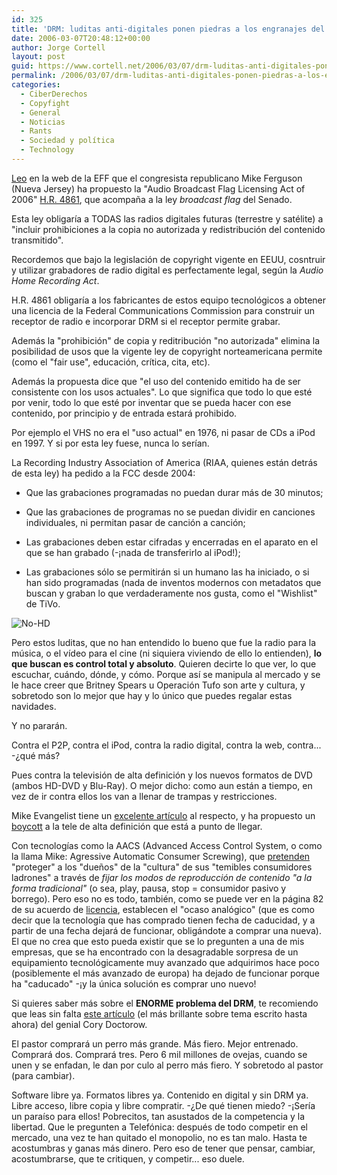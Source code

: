 ```yaml
---
id: 325
title: 'DRM: luditas anti-digitales ponen piedras a los engranajes del futuro'
date: 2006-03-07T20:48:12+00:00
author: Jorge Cortell
layout: post
guid: https://www.cortell.net/2006/03/07/drm-luditas-anti-digitales-ponen-piedras-a-los-engranajes-del-futuro/
permalink: /2006/03/07/drm-luditas-anti-digitales-ponen-piedras-a-los-engranajes-del-futuro/
categories:
  - CiberDerechos
  - Copyfight
  - General
  - Noticias
  - Rants
  - Sociedad y polí­tica
  - Technology
---
```

[Leo](https://www.eff.org/IP/Video/HDTV/?f=digitalradioflag.html) en la web de la EFF que el congresista republicano Mike Ferguson (Nueva Jersey) ha propuesto la "Audio Broadcast Flag Licensing Act of 2006" [H.R. 4861](https://eff.org/IP/Video/HDTV/fergus_bill.pdf), que acompaña a la ley _broadcast flag_ del Senado.

Esta ley obligarí­a a TODAS las radios digitales futuras (terrestre y satélite) a "incluir prohibiciones a la copia no autorizada y redistribución del contenido transmitido".

Recordemos que bajo la legislación de copyright vigente en EEUU, cosntruir y utilizar grabadores de radio digital es perfectamente legal, según la _Audio Home Recording Act_.

H.R. 4861 obligarí­a a los fabricantes de estos equipo tecnológicos a obtener una licencia de la Federal Communications Commission para construir un receptor de radio e incorporar DRM si el receptor permite grabar.

Además la "prohibición" de copia y reditribución "no autorizada" elimina la posibilidad de usos que la vigente ley de copyright norteamericana permite (como el "fair use", educación, crí­tica, cita, etc).

Además la propuesta dice que "el uso del contenido emitido ha de ser consistente con los usos actuales". Lo que significa que todo lo que esté por venir, todo lo que esté por inventar que se pueda hacer con ese contenido, por principio y de entrada estará prohibido.

Por ejemplo el VHS no era el "uso actual" en 1976, ni pasar de CDs a iPod en 1997. Y si por esta ley fuese, nunca lo serí­an.

La Recording Industry Association of America (RIAA, quienes están detrás de esta ley) ha pedido a la FCC desde 2004:

* Que las grabaciones programadas no puedan durar más de 30 minutos;
   
* Que las grabaciones de programas no se puedan dividir en canciones individuales, ni permitan pasar de canción a canción;
   
* Las grabaciones deben estar cifradas y encerradas en el aparato en el que se han grabado (-¡nada de transferirlo al iPod!);
   
* Las grabaciones sólo se permitirán si un humano las ha iniciado, o si han sido programadas (nada de inventos modernos con metadatos que buscan y graban lo que verdaderamente nos gusta, como el "Wishlist" de TiVo.

![No-HD](https://www.writersblocklive.com/images/No-HD-symbol.gif)

Pero estos luditas, que no han entendido lo bueno que fue la radio para la música, o el ví­deo para el cine (ni siquiera viviendo de ello lo entienden), **lo que buscan es control total y absoluto**. Quieren decirte lo que ver, lo que escuchar, cuándo, dónde, y cómo. Porque así­ se manipula al mercado y se le hace creer que Britney Spears u Operación Tufo son arte y cultura, y sobretodo son lo mejor que hay y lo único que puedes regalar estas navidades.

Y no pararán.

Contra el P2P, contra el iPod, contra la radio digital, contra la web, contra... -¿qué más?

Pues contra la televisión de alta definición y los nuevos formatos de DVD (ambos HD-DVD y Blu-Ray). O mejor dicho: como aun están a tiempo, en vez de ir contra ellos los van a llenar de trampas y restricciones.

Mike Evangelist tiene un [excelente artí­culo](https://writersblocklive.com/part-156) al respecto, y ha propuesto un [boycott](https://writersblocklive.com/boycott/) a la tele de alta definición que está a punto de llegar.

Con tecnologí­as como la AACS (Advanced Access Control System, o como la llama Mike: Agressive Automatic Consumer Screwing), que [pretenden](https://www.aacsla.com/press/) "proteger" a los "dueños" de la "cultura" de sus "temibles consumidores ladrones" a través de _fijar los modos de reproducción de contenido "a la forma tradicional"_ (o sea, play, pausa, stop = consumidor pasivo y borrego). Pero eso no es todo, también, como se puede ver en la página 82 de su acuerdo de [licencia](https://www.aacsla.com/support/AACS_Interim_Adopter_Agreement_060215.pdf), establecen el "ocaso analógico" (que es como decir que la tecnologí­a que has comprado tienen fecha de caducidad, y a partir de una fecha dejará de funcionar, obligándote a comprar una nueva). El que no crea que esto pueda existir que se lo pregunten a una de mis empresas, que se ha encontrado con la desagradable sorpresa de un equipamiento tecnológicamente muy avanzado que adquirimos hace poco (posiblemente el más avanzado de europa) ha dejado de funcionar porque ha "caducado" -¡y la única solución es comprar uno nuevo!

Si quieres saber más sobre el **ENORME problema del DRM**, te recomiendo que leas sin falta [este artí­culo](https://www.craphound.com/msftdrm.txt) (el más brillante sobre tema escrito hasta ahora) del genial Cory Doctorow.

El pastor comprará un perro más grande. Más fiero. Mejor entrenado. Comprará dos. Comprará tres. Pero 6 mil millones de ovejas, cuando se unen y se enfadan, le dan por culo al perro más fiero. Y sobretodo al pastor (para cambiar).

Software libre ya. Formatos libres ya. Contenido en digital y sin DRM ya. Libre acceso, libre copia y libre compratir. -¿De qué tienen miedo? -¡Serí­a un paraí­so para ellos! Pobrecitos, tan asustados de la competencia y la libertad. Que le pregunten a Telefónica: después de todo competir en el mercado, una vez te han quitado el monopolio, no es tan malo. Hasta te acostumbras y ganas más dinero. Pero eso de tener que pensar, cambiar, acostumbrarse, que te critiquen, y competir... eso duele.